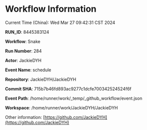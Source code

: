 # Workflow Information

Current Time (China): Wed Mar 27 09:42:31 CST 2024  

**RUN_ID**: 8445383124  

**Workflow**: Snake  

**Run Number**: 284  

**Actor**: JackieDYH  

**Event Name**: schedule  

**Repository**: JackieDYH/JackieDYH  

**Commit SHA**: 715b7b46fd893ac9277c1dcfe700342524524f6f  

**Event Path**: /home/runner/work/_temp/_github_workflow/event.json  

**Workspace**: /home/runner/work/JackieDYH/JackieDYH  

Other information: [https://github.com/JackieDYH](https://github.com/JackieDYH)
